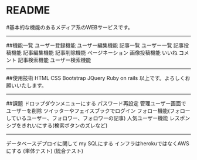 # README
#基本的な機能のあるメディア系のWEBサービスです。

***
##機能一覧
ユーザー登録機能
ユーザー編集機能
記事一覧
ユーザー一覧
記事投稿機能
記事編集機能
記事削除機能
ページネーション
画像投稿機能
いいね
コメント
記事検索機能
ユーザー検索機能

***
##使用技術
HTML CSS
Bootstrap
JQuery
Ruby on rails 
以上です。よろしくお願いいたします。

***
##課題
ドロップダウンメニューにする
パスワード再設定
管理ユーザー画面でユーザーを削除
ツイッターやフェイスブックでログイン
フォロー機能(フォローしているユーザー、フォロワー、フォロワーの記事)
人気ユーザー機能
レスポンシブをきれいにする(検索ボタンのズレなど)

***
データベースデプロイに関して
my SQLにする
インフラはherokuではなくAWSにする
(単体テスト)
(統合テスト)

